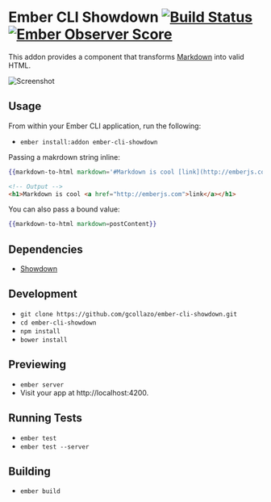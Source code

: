 # Ember CLI Showdown [![Build Status](https://travis-ci.org/gcollazo/ember-cli-showdown.svg?branch=master)](https://travis-ci.org/gcollazo/ember-cli-showdown) [![Ember Observer Score](http://emberobserver.com/badges/ember-cli-showdown.svg)](http://emberobserver.com/addons/ember-cli-showdown)

This addon provides a component that transforms [Markdown](http://en.wikipedia.org/wiki/Markdown) into valid HTML.

![Screenshot](http://x.gcollazo.com/GS2zhpEpde.gif)

## Usage
From within your Ember CLI application, run the following:

- `ember install:addon ember-cli-showdown`

Passing a makrdown string inline:

```handlebars
{{markdown-to-html markdown='#Markdown is cool [link](http://emberjs.com)'}}
```

```html
<!-- Output -->
<h1>Markdown is cool <a href="http://emberjs.com">link</a></h1>

```


You can also pass a bound value:

```handlebars
{{markdown-to-html markdown=postContent}}
```

## Dependencies
* [Showdown](https://github.com/coreyti/showdown)

## Development

* `git clone https://github.com/gcollazo/ember-cli-showdown.git`
* `cd ember-cli-showdown`
* `npm install`
* `bower install`

## Previewing

* `ember server`
* Visit your app at http://localhost:4200.

## Running Tests

* `ember test`
* `ember test --server`

## Building

* `ember build`
